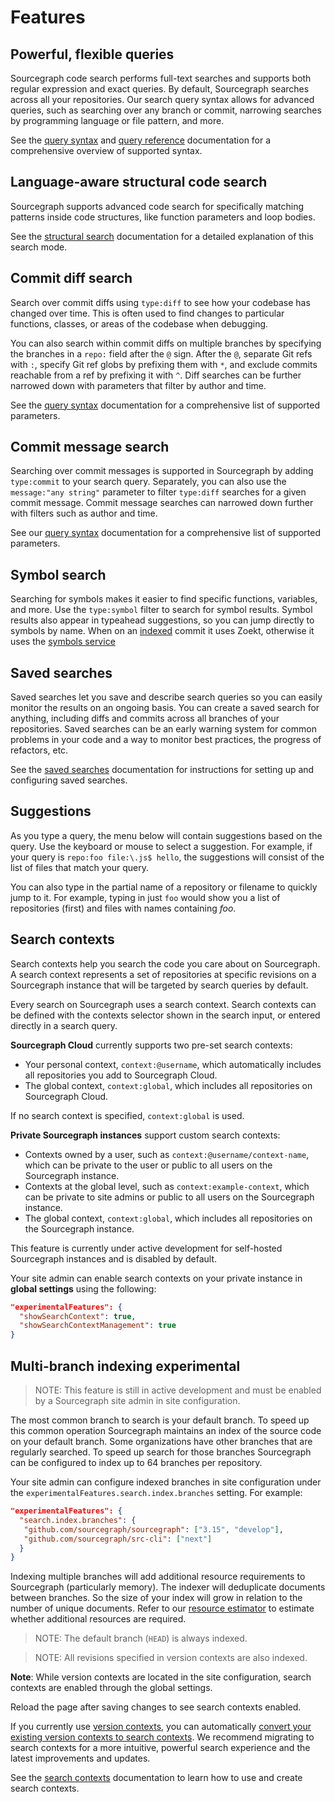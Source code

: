 # Features

## Powerful, flexible queries

Sourcegraph code search performs full-text searches and supports both regular expression and exact queries. By default, Sourcegraph searches across all your repositories. Our search query syntax allows for advanced queries, such as searching over any branch or commit, narrowing searches by programming language or file pattern, and more.

See the [query syntax](../reference/queries.md) and [query reference](../reference/language.md) documentation for a comprehensive overview of supported syntax.

## Language-aware structural code search

Sourcegraph supports advanced code search for specifically matching patterns inside code structures, like function parameters and loop bodies.

See the [structural search](../reference/structural.md) documentation for a detailed explanation of this search mode.

## Commit diff search

Search over commit diffs using `type:diff` to see how your codebase has changed over time. This is often used to find changes to particular functions, classes, or areas of the codebase when debugging.

You can also search within commit diffs on multiple branches by specifying the branches in a `repo:` field after the `@` sign. After the `@`, separate Git refs with `:`, specify Git ref globs by prefixing them with `*`, and exclude commits reachable from a ref by prefixing it with `^`. Diff searches can be further narrowed down with parameters that filter by author and time.

See the [query syntax](../reference/queries.md#diff-and-commit-searches-only) documentation for a comprehensive list of supported parameters.

## Commit message search

Searching over commit messages is supported in Sourcegraph by adding `type:commit` to your search query. Separately, you can also use the `message:"any string"` parameter to filter `type:diff` searches for a given commit message. Commit message searches can narrowed down further with filters such as author and time.

See our [query syntax](../reference/queries.md#diff-and-commit-searches-only) documentation for a comprehensive list of supported parameters.

## Symbol search

Searching for symbols makes it easier to find specific functions, variables, and more. Use the `type:symbol` filter to search for symbol results. Symbol results also appear in typeahead suggestions, so you can jump directly to symbols by name. When on an [indexed](../../admin/search.md#indexed-search) commit it uses Zoekt, otherwise it uses the [symbols service](../../code_intelligence/explanations/features.md#symbol-search)

## Saved searches

Saved searches let you save and describe search queries so you can easily monitor the results on an ongoing basis. You can create a saved search for anything, including diffs and commits across all branches of your repositories. Saved searches can be an early warning system for common problems in your code and a way to monitor best practices, the progress of refactors, etc.

See the [saved searches](../how-to/saved_searches.md) documentation for instructions for setting up and configuring saved searches.

## Suggestions

As you type a query, the menu below will contain suggestions based on the query. Use the keyboard or mouse to select a suggestion. For example, if your query is `repo:foo file:\.js$ hello`, the suggestions will consist of the list of files that match your query.

You can also type in the partial name of a repository or filename to quickly jump to it. For example, typing in just `foo` would show you a list of repositories (first) and files with names containing _foo_.

## Search contexts

Search contexts help you search the code you care about on Sourcegraph. A search context represents a set of repositories at specific revisions on a Sourcegraph instance that will be targeted by search queries by default.

Every search on Sourcegraph uses a search context. Search contexts can be defined with the contexts selector shown in the search input, or entered directly in a search query.

**Sourcegraph Cloud** currently supports two pre-set search contexts: 

- Your personal context, `context:@username`, which automatically includes all repositories you add to Sourcegraph Cloud.
- The global context, `context:global`, which includes all repositories on Sourcegraph Cloud.

If no search context is specified, `context:global` is used.

**Private Sourcegraph instances** support custom search contexts:

- Contexts owned by a user, such as `context:@username/context-name`, which can be private to the user or public to all users on the Sourcegraph instance.
- Contexts at the global level, such as `context:example-context`, which can be private to site admins or public to all users on the Sourcegraph instance.
- The global context, `context:global`, which includes all repositories on the Sourcegraph instance.

This feature is currently under active development for self-hosted Sourcegraph instances and is disabled by default.

Your site admin can enable search contexts on your private instance in **global settings** using the following:

```json
"experimentalFeatures": {  
  "showSearchContext": true,
  "showSearchContextManagement": true
}
```

## Multi-branch indexing <span class="badge badge-primary">experimental</span>

> NOTE: This feature is still in active development and must be enabled by a Sourcegraph site admin in site configuration.

The most common branch to search is your default branch. To speed up this common operation Sourcegraph maintains an index of the source code on your default branch. Some organizations have other branches that are regularly searched. To speed up search for those branches Sourcegraph can be configured to index up to 64 branches per repository.

Your site admin can configure indexed branches in site configuration under the `experimentalFeatures.search.index.branches` setting. For example:

``` json
"experimentalFeatures": {
  "search.index.branches": {
   "github.com/sourcegraph/sourcegraph": ["3.15", "develop"],
   "github.com/sourcegraph/src-cli": ["next"]
  }
}
```

Indexing multiple branches will add additional resource requirements to Sourcegraph (particularly memory). The indexer will deduplicate documents between branches. So the size of your index will grow in relation to the number of unique documents. Refer to our [resource estimator](../../../admin/install/resource_estimator.md) to estimate whether additional resources are required.

> NOTE: The default branch (`HEAD`) is always indexed.

> NOTE: All revisions specified in version contexts are also indexed.

**Note**: While version contexts are located in the site configuration, search contexts are enabled through the global settings.

Reload the page after saving changes to see search contexts enabled.

If you currently use [version contexts](#version-contexts), you can automatically [convert your existing version contexts to search contexts](../../admin/how-to/converting-version-contexts-to-search-contexts.md). We recommend migrating to search contexts for a more intuitive, powerful search experience and the latest improvements and updates.

See the [search contexts](../how-to/search_contexts.md) documentation to learn how to use and create search contexts.
